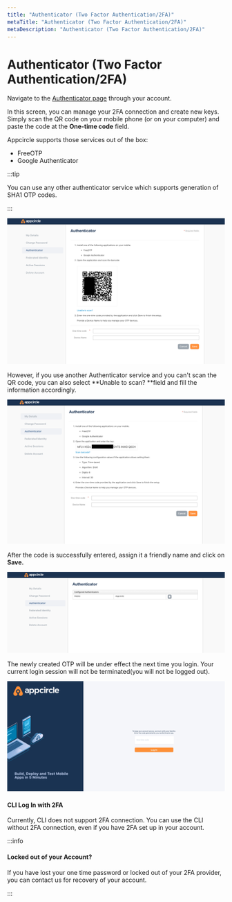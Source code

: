 ```yaml
---
title: "Authenticator (Two Factor Authentication/2FA)"
metaTitle: "Authenticator (Two Factor Authentication/2FA)"
metaDescription: "Authenticator (Two Factor Authentication/2FA)"
---
```

# Authenticator (Two Factor Authentication/2FA)

Navigate to the [Authenticator page](https://auth.appcircle.io/auth/realms/appcircle/account/totp) through your account.

In this screen, you can manage your 2FA connection and create new keys. Simply scan the QR code on your mobile phone (or on your computer) and paste the code at the **One-time code** field.

Appcircle supports those services out of the box:

* FreeOTP
* Google Authenticator

:::tip

You can use any other authenticator service which supports generation of SHA1 OTP codes.

:::

![](<../../assets/image (220).png>)

However, if you use another Authenticator service and you can't scan the QR code, you can also select **Unable to scan? **field and fill the information accordingly.

![](<../../assets/image (221).png>)

After the code is successfully entered, assign it a friendly name and click on **Save.**

![](<../../assets/image (219).png>)

The newly created OTP will be under effect the next time you login. Your current login session will not be terminated(you will not be logged out).

![](<../../assets/image (231).png>)

#### CLI Log In with 2FA

Currently, CLI does not support 2FA connection. You can use the CLI without 2FA connection, even if you have 2FA set up in your account.

:::info


#### Locked out of your Account?

If you have lost your one time password or locked out of your 2FA provider, you can contact us for recovery of your account.

:::
